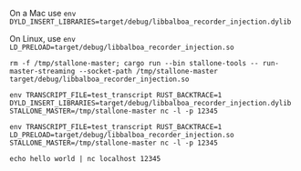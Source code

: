 On a Mac use `env DYLD_INSERT_LIBRARIES=target/debug/libbalboa_recorder_injection.dylib`

On Linux, use `env LD_PRELOAD=target/debug/libbalboa_recorder_injection.so` 

`rm -f /tmp/stallone-master; cargo run --bin stallone-tools -- run-master-streaming --socket-path /tmp/stallone-master target/debug/libbalboa_recorder_injection.so`

`env TRANSCRIPT_FILE=test_transcript RUST_BACKTRACE=1 DYLD_INSERT_LIBRARIES=target/debug/libbalboa_recorder_injection.dylib STALLONE_MASTER=/tmp/stallone-master nc -l -p 12345`

`env TRANSCRIPT_FILE=test_transcript RUST_BACKTRACE=1 LD_PRELOAD=target/debug/libbalboa_recorder_injection.so STALLONE_MASTER=/tmp/stallone-master nc -l -p 12345`

`echo hello world | nc localhost 12345`
